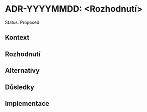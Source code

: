 # ADR-YYYYMMDD: <Rozhodnutí>
Status: Proposed

## Kontext

## Rozhodnutí

## Alternativy

## Důsledky

## Implementace
